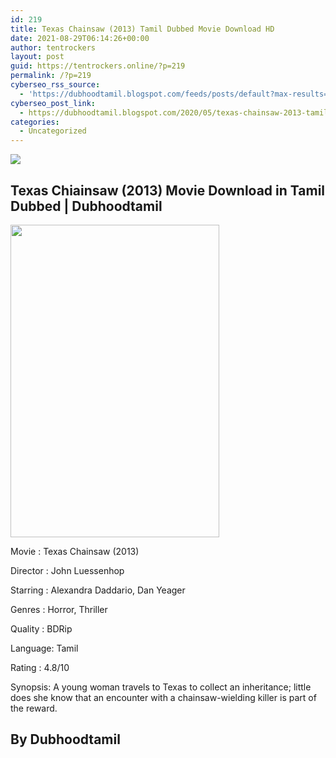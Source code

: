 ```yaml
---
id: 219
title: Texas Chainsaw (2013) Tamil Dubbed Movie Download HD
date: 2021-08-29T06:14:26+00:00
author: tentrockers
layout: post
guid: https://tentrockers.online/?p=219
permalink: /?p=219
cyberseo_rss_source:
  - 'https://dubhoodtamil.blogspot.com/feeds/posts/default?max-results=150&start-index=301'
cyberseo_post_link:
  - https://dubhoodtamil.blogspot.com/2020/05/texas-chainsaw-2013-tamil-dubbed-hd.html
categories:
  - Uncategorized
---
```

<div class="media_block">
  <img src="https://1.bp.blogspot.com/-RBDZHL_hOSo/XrT4s64p-dI/AAAAAAAABFk/PlyRhuQGRrA6lFoSPDWBGFQwBk4zHLJUQCNcBGAsYHQ/s72-w334-h500-c/MV5BMTQzMzAyNTE2N15BMl5BanBnXkFtZTcwNzM1NDg2OA%2540%2540._V1_QL50_SY1000_CR0%252C0%252C674%252C1000_AL_.jpg" class="media_thumbnail" />
</div>

<div dir="ltr" trbidi="on" readability="17.286713286713">
  <h2>
    <span>Texas Chiainsaw (2013) Movie Download in Tamil Dubbed | Dubhoodtamil</span>
  </h2>
  
  <div class="separator">
    <a href="https://1.bp.blogspot.com/-RBDZHL_hOSo/XrT4s64p-dI/AAAAAAAABFk/PlyRhuQGRrA6lFoSPDWBGFQwBk4zHLJUQCNcBGAsYHQ/s1600/MV5BMTQzMzAyNTE2N15BMl5BanBnXkFtZTcwNzM1NDg2OA%2540%2540._V1_QL50_SY1000_CR0%252C0%252C674%252C1000_AL_.jpg"><img loading="lazy" border="0" data-original-height="1000" data-original-width="674" height="500" src="https://1.bp.blogspot.com/-RBDZHL_hOSo/XrT4s64p-dI/AAAAAAAABFk/PlyRhuQGRrA6lFoSPDWBGFQwBk4zHLJUQCNcBGAsYHQ/w334-h500/MV5BMTQzMzAyNTE2N15BMl5BanBnXkFtZTcwNzM1NDg2OA%2540%2540._V1_QL50_SY1000_CR0%252C0%252C674%252C1000_AL_.jpg" width="334" /></a>
  </div>
  
  <p>
    Movie<span> </span>:<span> </span>Texas Chainsaw (2013)
  </p>
  
  <p>
    Director<span> </span>:<span> </span>John Luessenhop
  </p>
  
  <p>
    Starring<span> </span>:<span> </span>Alexandra Daddario, Dan Yeager
  </p>
  
  <p>
    Genres<span> </span>:<span> </span>Horror, Thriller
  </p>
  
  <p>
    Quality<span> </span>:<span> </span>BDRip
  </p>
  
  <p>
    Language:<span> </span>Tamil
  </p>
  
  <p>
    Rating<span> </span>:<span> </span>4.8/10
  </p>
  
  <p>
    Synopsis: A young woman travels to Texas to collect an inheritance; little does she know that an encounter with a chainsaw-wielding killer is part of the reward.
  </p>
  
  <h2>
    By Dubhoodtamil
  </h2></p>
</div>